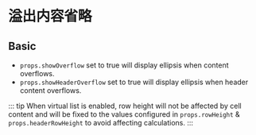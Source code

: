 # 溢出内容省略

## Basic

*  `props.showOverflow` set to true will display ellipsis when content overflows.
*  `props.showHeaderOverflow` set to true will display ellipsis when header content overflows.

::: tip
When virtual list is enabled, row height will not be affected by cell content and will be fixed to the values configured in `props.rowHeight` & `props.headerRowHeight` to avoid affecting calculations.
:::


<demo vue="basic/overflow/Overflow.vue"></demo>